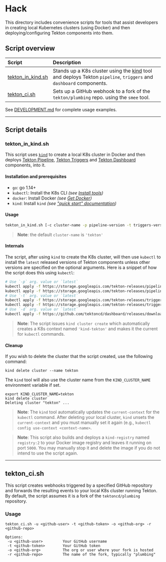 # Hack

This directory includes convenience scripts for tools that assist developers in creating local Kubernetes clusters (using Docker) and then deploying/configuring Tekton components into them.

## Script overview

| Script | Description |
| :-- | :-- |
| [tekton_in_kind.sh](#tekton_in_kindsh) | Stands up a K8s cluster using the [kind](https://kind.sigs.k8s.io/) tool and deploys Tekton `pipeline`, `triggers` and `dashboard` components. |
| [tekton_ci.sh](#tekton_cish) | Sets up a GitHub webhook to a fork of the `tekton/plumbing` repo. using the `smee` tool. |

See [DEVELOPMENT.md](https://github.com/tektoncd/plumbing/blob/main/DEVELOPMENT.md) for complete usage examples.

---

## Script details

### tekton_in_kind.sh

This script uses [`kind`](https://kind.sigs.k8s.io/) to create a local K8s cluster in Docker and then deploys [Tekton Pipeline](https://github.com/tektoncd/pipeline), [Tekton Triggers](https://github.com/tektoncd/triggers) and [Tekton Dashboard](https://github.com/tektoncd/dashboard) components, into it.

#### Installation and prerequisites

- `go`: go 1.14+
- `kubectl`: Install the K8s CLI *(see [Install tools](https://kubernetes.io/docs/tasks/tools/))*
- `docker`: Install Docker *(see [Get Docker](https://docs.docker.com/get-docker/))*
- `kind`: Install `kind` *(see ["quick start" documentation](https://kind.sigs.k8s.io/docs/user/quick-start/))*

#### Usage

```sh
tekton_in_kind.sh [-c cluster-name -p pipeline-version -t triggers-version -d dashboard-version]
```

> **Note**: the default `cluster-name` is `'tekton'`

#### Internals

The script, after using `kind` to create the K8s cluster, will then use `kubectl` to install the `latest` released versions of Tekton components unless other versions are specified on the optional arguments. Here is a snippet of how the script does this using `kubectl`:

```bash
# Use `-p` arg. value or `latest`
kubectl apply -f https://storage.googleapis.com/tekton-releases/pipeline/previous/${TEKTON_PIPELINE_VERSION}/release.yaml
kubectl apply -f https://storage.googleapis.com/tekton-releases/pipeline/previous/${TEKTON_PIPELINE_VERSION}/resolvers.yaml
# Use `-t` arg. value or `latest`
kubectl apply -f https://storage.googleapis.com/tekton-releases/triggers/previous/${TEKTON_TRIGGERS_VERSION}/release.yaml
kubectl apply -f https://storage.googleapis.com/tekton-releases/triggers/previous/${TEKTON_TRIGGERS_VERSION}/interceptors.yaml || true
# Use `-d` arg. value or `latest`
kubectl apply -f https://github.com/tektoncd/dashboard/releases/download/${TEKTON_DASHBOARD_VERSION}/tekton-dashboard-release.yaml
```

> **Note**: The script issues `kind cluster create` which automatically creates a K8s context named `'kind-tekton'` and makes it the current for `kubectl` commands.

#### Cleanup

If you wish to delete the cluster that the script created, use the following command:

```shell
kind delete cluster --name tekton
```

The `kind` tool will also use the cluster name from the `KIND_CLUSTER_NAME` environment variable if set.

```shell
export KIND_CLUSTER_NAME=tekton
kind delete cluster
Deleting cluster "tekton" ...
```

> **Note**: The `kind` tool automatically updates the `current-context` for the `kubectl` command. After deleting your local cluster, `kind` unsets the `current-context` and you must manually set it again (e.g., `kubectl config use-context <context-name>`.

> **Note**: This script also builds and deploys a `kind-registry` named `registry:2` to your Docker image registry and leaves it running on port `5000`. You may manually stop it and delete the image if you do not intend to use the script again.

---

## tekton_ci.sh

This script creates webhooks triggered by a specified GitHub repository and forwards the resulting events to your local K8s cluster running Tekton.  By default, the script assumes it is a fork of the `tektoncd/plumbing` repository.

### Usage

```shell
tekton_ci.sh -u <github-user> -t <github-token> -o <github-org> -r <github-repo>

Options:
 -u <github-user>         Your GitHub username
 -t <github-token>        Your GitHub token
 -o <github-org>          The org or user where your fork is hosted
 -r <github-repo>         The name of the fork, typically "plumbing"
```
